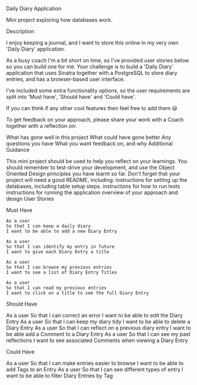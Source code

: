 Daily Diary Application

Mini project exploring how databases work.

Description

I enjoy keeping a journal, and I want to store this online in my very own 'Daily Diary' application.

As a busy coach I'm a bit short on time, so I've provided user stories below so you can build one for me. Your challenge is to build a 'Daily Diary' application that uses Sinatra together with a PostgreSQL to store diary entries, and has a browser-based user interface.

I've included some extra functionality options, so the user requirements are split into 'Must have', 'Should have' and 'Could have'.

If you can think if any other cool features then feel free to add them 😃

To get feedback on your approach, please share your work with a Coach together with a reflection on:

What has gone well in this project
What could have gone better
Any questions you have
What you want feedback on, and why
Additional Guidance

This mini project should be used to help you reflect on your learnings.
You should remember to test-drive your development, and use the Object Oriented Design principles you have learnt so far.
Don't forget that your project will need a good README, including:
instructions for setting up the databases, including table setup steps.
instructions for how to run tests
instructions for running the application
overview of your approach and design
User Stories

Must Have
```
As a user
So that I can keep a daily diary
I want to be able to add a new Diary Entry
```
```
As a user
So that I can identify my entry in future
I want to give each Diary Entry a title
```
```
As a user
So that I can browse my previous entries
I want to see a list of Diary Entry Titles
```
```
As a user
So that I can read my previous entries
I want to click on a title to see the full Diary Entry
```

Should Have

As a user
So that I can correct an error
I want to be able to edit the Diary Entry
As a user
So that I can keep my diary tidy
I want to be able to delete a Diary Entry
As a user
So that I can reflect on a previous diary entry
I want to be able add a Comment to a Diary Entry
As a user
So that I can see my past reflections
I want to see associated Comments when viewing a Diary Entry


Could Have

As a user
So that I can make entries easier to browse
I want to be able to add Tags to an Entry
As a user
So that I can see different types of entry
I want to be able to filter Diary Entries by Tag
